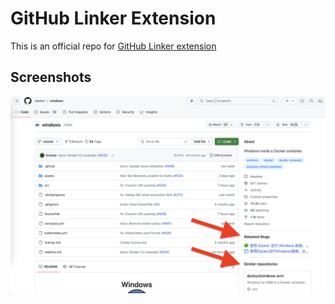 # GitHub Linker Extension

This is an official repo for <a href="https://chromewebstore.google.com/detail/github-linker/onibhfpjiiendmejmgccflkcjhifgbgn">GitHub Linker extension</a>

<h2>Screenshots</h2>
<p align="middle">
<img width="550" alt="" src="chrome/assert/demo.png">
</p>
